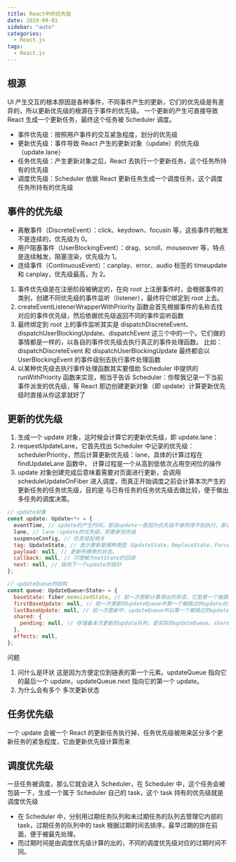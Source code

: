 ```yaml
---
title: React中的优先级
date: 2019-09-01
sidebar: "auto"
categories:
  - React.js
tags:
  - React.js
---
```


## 根源

UI 产生交互的根本原因是各种事件，不同事件产生的更新，它们的优先级是有差异的，所以更新优先级的根源在于事件的优先级。 一个更新的产生可直接导致 React 生成一个更新任务，最终这个任务被 Scheduler 调度。

- 事件优先级：按照用户事件的交互紧急程度，划分的优先级
- 更新优先级：事件导致 React 产生的更新对象（update）的优先级（update.lane）
- 任务优先级：产生更新对象之后，React 去执行一个更新任务，这个任务所持有的优先级
- 调度优先级：Scheduler 依据 React 更新任务生成一个调度任务，这个调度任务所持有的优先级

## 事件的优先级

- 离散事件（DiscreteEvent）：click、keydown、focusin 等，这些事件的触发不是连续的，优先级为 0。
- 用户阻塞事件（UserBlockingEvent）：drag、scroll、mouseover 等，特点是连续触发，阻塞渲染，优先级为 1。
- 连续事件（ContinuousEvent）：canplay、error、audio 标签的 timeupdate 和 canplay，优先级最高，为 2。

1.  事件优先级是在注册阶段被确定的，在向 root 上注册事件时，会根据事件的类别，创建不同优先级的事件监听（listener），最终将它绑定到 root 上去。
2.  createEventListenerWrapperWithPriority 函数会首先根据事件的名称去找对应的事件优先级，然后依据优先级返回不同的事件监听函数
3.  最终绑定到 root 上的事件监听其实是 dispatchDiscreteEvent、dispatchUserBlockingUpdate、dispatchEvent 这三个中的一个。它们做的事情都是一样的，以各自的事件优先级去执行真正的事件处理函数。
    比如：dispatchDiscreteEvent 和 dispatchUserBlockingUpdate 最终都会以 UserBlockingEvent 的事件级别去执行事件处理函数
4.  以某种优先级去执行事件处理函数其实要借助 Scheduler 中提供的 runWithPriority 函数来实现，相当于告诉 Scheduler：你帮我记录一下当前事件派发的优先级，等 React 那边创建更新对象（即 update）计算更新优先级时直接从你这拿就好了

## 更新的优先级

1.  生成一个 update 对象，这时候会计算它的更新优先级，即 update.lane：
2.  requestUpdateLane，它首先找出 Scheduler 中记录的优先级：schedulerPriority，然后计算更新优先级：lane，具体的计算过程在 findUpdateLane 函数中， 计算过程是一个从高到低依次占用空闲位的操作
3.  update 对象创建完成后意味着需要对页面进行更新，会调用 scheduleUpdateOnFiber 进入调度，而真正开始调度之前会计算本次产生的更新任务的任务优先级，目的是 与已有任务的任务优先级去做比较，便于做出多任务的调度决策。

```js
// update对象
const update: Update<*> = {
  eventTime, // update的产生时间，若该update一直因为优先级不够而得不到执行，那么它会超时，会被立刻执行
  lane, // lane：update的优先级，即更新优先级
  suspenseConfig, // 任务挂起相关
  tag: UpdateState, // 表示更新是哪种类型（UpdateState，ReplaceState，ForceUpdate，CaptureUpdate）
  payload: null, // 更新所携带的状态。
  callback: null, // 可理解为setState的回调
  next: null, // 指向下一个update的指针
};

// updateQueue的结构
const queue: UpdateQueue<State> = {
  baseState: fiber.memoizedState, // 前一次更新计算得出的状态，它是第一个被跳过的update之前的那些update计算得出的state。会以它为基础计算本次的state
  firstBaseUpdate: null, // 前一次更新时updateQueue中第一个被跳过的update对象
  lastBaseUpdate: null, // 前一次更新中，updateQueue中以第一个被跳过的update为起点一直到的最后一个update截取的队列中的最后一个update。
  shared: {
    pending: null, // 存储着本次更新的update队列，是实际的updateQueue。shared的意思是current节点与workInProgress节点共享一条更新队列。
  },
  effects: null,
};
```

问题

1. 问什么是环状
   这是因为方便定位到链表的第一个元素。updateQueue 指向它的最后一个 update，updateQueue.next 指向它的第一个 update。
2. 为什么会有多个
   多次更新状态

## 任务优先级

一个 update 会被一个 React 的更新任务执行掉，任务优先级被用来区分多个更新任务的紧急程度，它由更新优先级计算而来

## 调度优先级

一旦任务被调度，那么它就会进入 Scheduler，在 Scheduler 中，这个任务会被包装一下，生成一个属于 Scheduler 自己的 task，这个 task 持有的优先级就是调度优先级

- 在 Scheduler 中，分别用过期任务队列和未过期任务的队列去管理它内部的 task，过期任务的队列中的 task 根据过期时间去排序，最早过期的排在前面，便于被最先处理。
- 而过期时间是由调度优先级计算的出的，不同的调度优先级对应的过期时间不同。
